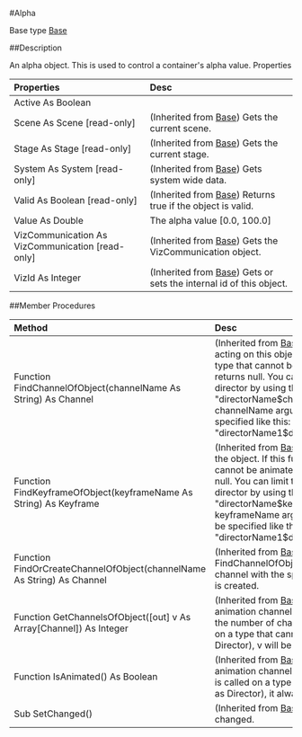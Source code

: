 #Alpha

Base type [Base](base.md)

##Description

An alpha object. This is used to control a container's alpha value.
Properties

| Properties  | Desc |
|:-----|:-----|
| Active As Boolean                                |                                                                    |
| Scene As Scene [read-only]                       | (Inherited from [Base](base.md)) Gets the current scene.                      |
| Stage As Stage [read-only]                       | (Inherited from [Base](base.md)) Gets the current stage.                      |
| System As System [read-only]                     | (Inherited from [Base](base.md)) Gets system wide data.                       |
| Valid As Boolean [read-only]                     | (Inherited from [Base](base.md)) Returns true if the object is valid.         |
| Value As Double                                  | The alpha value [0.0, 100.0]                                       |
| VizCommunication As VizCommunication [read-only] | (Inherited from [Base](base.md)) Gets the VizCommunication object.            |
| VizId As Integer                                 | (Inherited from [Base](base.md)) Gets or sets the internal id of this object. |

##Member Procedures

| Method | Desc |
|:---|:---|
| Function FindChannelOfObject(channelName As String) As Channel | (Inherited from [Base](base.md)) Finds an animation channel acting on this object. If this function is called on a type that cannot be animated (such as Director), it returns null. You can limit the search to a particular director by using the syntax "directorName$channelName" for the channelName argument. Nested directors may be specified like this: "directorName1$directorName2$channelName". |
| Function FindKeyframeOfObject(keyframeName As String) As Keyframe | (Inherited from [Base](base.md)) Finds a keyframe acting on the object. If this function is called on a type that cannot be animated (such as Director), it returns null. You can limit the search to a particular director by using the syntax "directorName$keyframeName" for the keyframeName argument. Nested directors may be specified like this: "directorName1$directorName2$keyframeName". |
| Function FindOrCreateChannelOfObject(channelName As String) As Channel | (Inherited from [Base](base.md)) This function works like FindChannelOfObject except that if no animation channel with the specifed name exists, a new one is created. |
| Function GetChannelsOfObject([out] v As Array[Channel]) As Integer | (Inherited from [Base](base.md)) Fills the array v with the animation channels acting on this object, returning the number of channels. If this function is called on a type that cannot be animated (such as Director), v will be empty. |
| Function IsAnimated() As Boolean | (Inherited from [Base](base.md)) Returns true if there are animation channels for this object. If this function is called on a type that cannot be animated (such as Director), it always returns false. |
| Sub SetChanged() | (Inherited from [Base](base.md)) Mark this object as changed. |
